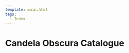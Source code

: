 ```yaml
---
template: main.html
tags:
  - Index
---
```


# Candela Obscura Catalogue

<!-- material/tags { scope: true } -->